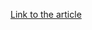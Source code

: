 [Link to the article](https://www.splunk.com/en_us/blog/security/deploy-test-monitor-mastering-microsoft-applocker-part-2.html)
